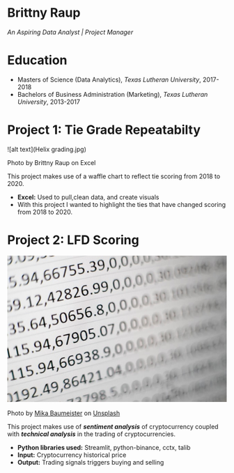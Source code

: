 # Brittny Raup
*An Aspiring Data Analyst | Project Manager*

# Education
* Masters of Science (Data Analytics), *Texas Lutheran University*, 2017-2018
* Bachelors of Business Administration (Marketing), *Texas Lutheran University*, 2013-2017

# Project 1: Tie Grade Repeatabilty 
![alt text](Helix grading.jpg)

Photo by Brittny Raup on Excel
 
This project makes use of a waffle chart to  reflect tie scoring from 2018 to 2020.
* **Excel:** Used to pull,clean data, and create visuals
* With this project I wanted to highlight the ties that have changed scoring from 2018 to 2020.

# Project 2: LFD Scoring
![alt text](mika-baumeister-Wpnoqo2plFA-unsplash.jpg)

Photo by <a href="https://unsplash.com/@mbaumi?utm_source=unsplash&utm_medium=referral&utm_content=creditCopyText">Mika Baumeister</a> on <a href="https://unsplash.com/s/photos/analyst?utm_source=unsplash&utm_medium=referral&utm_content=creditCopyText">Unsplash</a>
  
This project makes use of ***sentiment analysis*** of cryptocurrency coupled with ***technical analysis*** in the trading of cryptocurrencies.
* **Python libraries used:** Streamlit, python-binance, cctx, talib
* **Input:** Cryptocurrency historical price
* **Output:** Trading signals triggers buying and selling
